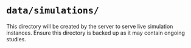 # `data/simulations/`

This directory will be created by the server to serve live simulation instances. Ensure this directory is backed up as it may contain ongoing studies.